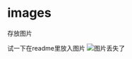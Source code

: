 # images
存放图片

试一下在readme里放入图片
![图片丢失了](https://github.com/Mitnick5194/images/blob/master/mmexport14365362504501.jpg)
